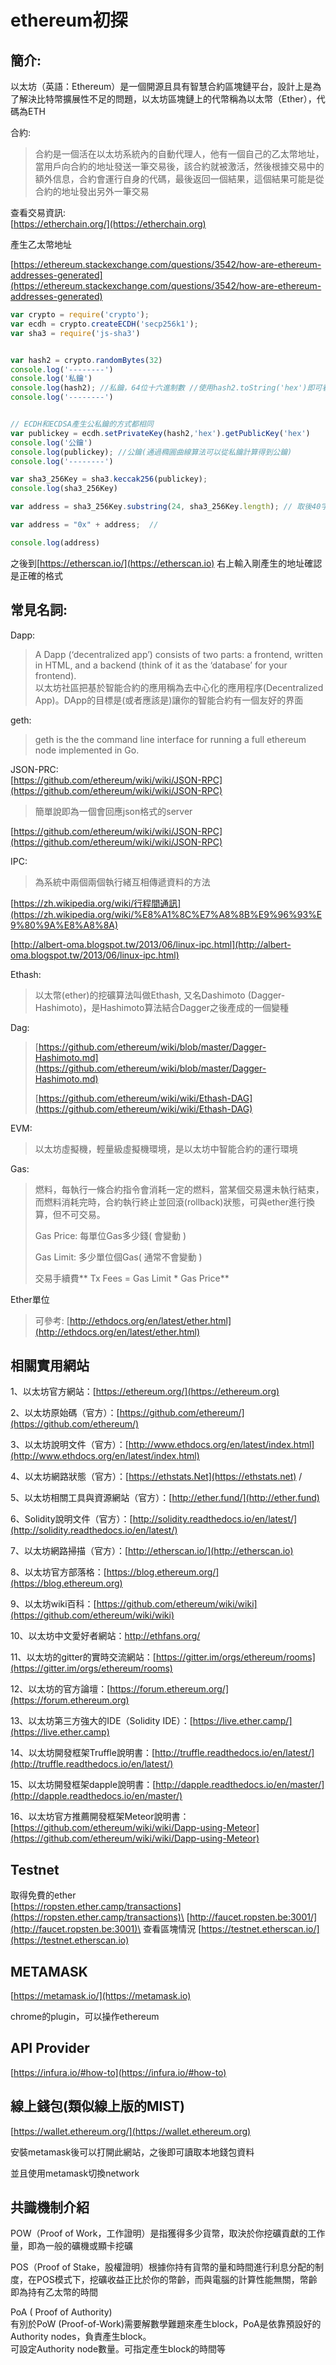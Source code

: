 # ethereum初探

## 簡介:

以太坊（英語：Ethereum）是一個開源且具有智慧合約區塊鏈平台，設計上是為了解決比特幣擴展性不足的問題，以太坊區塊鏈上的代幣稱為以太幣（Ether），代碼為ETH

合約:

> 合約是一個活在以太坊系統內的自動代理人，他有一個自己的乙太幣地址，當用戶向合約的地址發送一筆交易後，該合約就被激活，然後根據交易中的額外信息，合約會運行自身的代碼，最後返回一個結果，這個結果可能是從合約的地址發出另外一筆交易

查看交易資訊:\
[https://etherchain.org/](https://etherchain.org)

產生乙太幣地址

[https://ethereum.stackexchange.com/questions/3542/how-are-ethereum-addresses-generated](https://ethereum.stackexchange.com/questions/3542/how-are-ethereum-addresses-generated)

```javascript
var crypto = require('crypto');
var ecdh = crypto.createECDH('secp256k1');
var sha3 = require('js-sha3')


var hash2 = crypto.randomBytes(32)
console.log('--------')
console.log('私鑰')
console.log(hash2); //私鑰，64位十六進制數 //使用hash2.toString('hex')即可看到16進位字串
console.log('--------')


// ECDH和ECDSA產生公私鑰的方式都相同
var publickey = ecdh.setPrivateKey(hash2,'hex').getPublicKey('hex')
console.log('公鑰')
console.log(publickey); //公鑰(通過橢圓曲線算法可以從私鑰計算得到公鑰)
console.log('--------')

var sha3_256Key = sha3.keccak256(publickey);
console.log(sha3_256Key)

var address = sha3_256Key.substring(24, sha3_256Key.length); // 取後40字

var address = "0x" + address;  // 

console.log(address)
```

之後到[https://etherscan.io/](https://etherscan.io) 右上輸入剛產生的地址確認是正確的格式

## 常見名詞:

Dapp:

> A Dapp (‘decentralized app’) consists of two parts: a frontend, written in HTML, and a backend (think of it as the ‘database’ for your frontend).\
> 以太坊社區把基於智能合約的應用稱為去中心化的應用程序(Decentralized App)。DApp的目標是(或者應該是)讓你的智能合約有一個友好的界面

geth:

> geth is the the command line interface for running a full ethereum node implemented in Go.

JSON-PRC:\
[https://github.com/ethereum/wiki/wiki/JSON-RPC](https://github.com/ethereum/wiki/wiki/JSON-RPC)

> 簡單說即為一個會回應json格式的server

[https://github.com/ethereum/wiki/wiki/JSON-RPC](https://github.com/ethereum/wiki/wiki/JSON-RPC)

IPC:

> 為系統中兩個兩個執行緒互相傳遞資料的方法

[https://zh.wikipedia.org/wiki/行程間通訊](https://zh.wikipedia.org/wiki/%E8%A1%8C%E7%A8%8B%E9%96%93%E9%80%9A%E8%A8%8A)

[http://albert-oma.blogspot.tw/2013/06/linux-ipc.html](http://albert-oma.blogspot.tw/2013/06/linux-ipc.html)

Ethash:

> 以太幣(ether)的挖礦算法叫做Ethash, 又名Dashimoto (Dagger-Hashimoto)，是Hashimoto算法結合Dagger之後產成的一個變種

Dag:

> [https://github.com/ethereum/wiki/blob/master/Dagger-Hashimoto.md](https://github.com/ethereum/wiki/blob/master/Dagger-Hashimoto.md)
>
> [https://github.com/ethereum/wiki/wiki/Ethash-DAG](https://github.com/ethereum/wiki/wiki/Ethash-DAG)

EVM:

> 以太坊虛擬機，輕量級虛擬機環境，是以太坊中智能合約的運行環境

Gas:

> 燃料，每執行一條合約指令會消耗一定的燃料，當某個交易還未執行結束，而燃料消耗完時，合約執行終止並回滾(rollback)狀態，可與ether進行換算，但不可交易。
>
> Gas Price: 每單位Gas多少錢( 會變動 )
>
> Gas Limit: 多少單位個Gas( 通常不會變動 )
>
> 交易手續費** Tx Fees = Gas Limit \* Gas Price**

Ether單位

> 可參考: [http://ethdocs.org/en/latest/ether.html](http://ethdocs.org/en/latest/ether.html)

## 相關實用網站

1、以太坊官方網站：[https://ethereum.org/](https://ethereum.org)

2、以太坊原始碼（官方）：[https://github.com/ethereum/](https://github.com/ethereum/)

3、以太坊說明文件（官方）：[http://www.ethdocs.org/en/latest/index.html](http://www.ethdocs.org/en/latest/index.html)

4、以太坊網路狀態（官方）：[https://ethstats.Net](https://ethstats.net) /

5、以太坊相關工具與資源網站（官方）：[http://ether.fund/](http://ether.fund)

6、Solidity說明文件（官方）：[http://solidity.readthedocs.io/en/latest/](http://solidity.readthedocs.io/en/latest/)

7、以太坊網路掃描（官方）：[http://etherscan.io/](http://etherscan.io)

8、以太坊官方部落格：[https://blog.ethereum.org/](https://blog.ethereum.org)

9、以太坊wiki百科：[https://github.com/ethereum/wiki/wiki](https://github.com/ethereum/wiki/wiki)

10、以太坊中文愛好者網站：[http://ethfa​​ns.org/](http://ethfans.org)

11、以太坊的gitter的實時交流網站：[https://gitter.im/orgs/ethereum/rooms](https://gitter.im/orgs/ethereum/rooms)

12、以太坊的官方論壇：[https://forum.ethereum.org/](https://forum.ethereum.org)

13、以太坊第三方強大的IDE（Solidity IDE）：[https://live.ether.camp/](https://live.ether.camp)

14、以太坊開發框架Truffle說明書：[http://truffle.readthedocs.io/en/latest/](http://truffle.readthedocs.io/en/latest/)

15、以太坊開發框架dapple說明書：[http://dapple.readthedocs.io/en/master/](http://dapple.readthedocs.io/en/master/)

16、以太坊官方推薦開發框架Meteor說明書：[https://github.com/ethereum/wiki/wiki/Dapp-using-Meteor](https://github.com/ethereum/wiki/wiki/Dapp-using-Meteor)

## Testnet

取得免費的ether\
[https://ropsten.ether.camp/transactions](https://ropsten.ether.camp/transactions)\
[http://faucet.ropsten.be:3001/](http://faucet.ropsten.be:3001)\
查看區塊情況 [https://testnet.etherscan.io/](https://testnet.etherscan.io)

## METAMASK

[https://metamask.io/](https://metamask.io)

chrome的plugin，可以操作ethereum

## API Provider

[https://infura.io/#how-to](https://infura.io/#how-to)

## 線上錢包(類似線上版的MIST)

[https://wallet.ethereum.org/](https://wallet.ethereum.org)

安裝metamask後可以打開此網站，之後即可讀取本地錢包資料

並且使用metamask切換network

## 共識機制介紹

POW（Proof of Work，工作證明）是指獲得多少貨幣，取決於你挖礦貢獻的工作量，即為一般的礦機或顯卡挖礦

POS（Proof of Stake，股權證明）根據你持有貨幣的量和時間進行利息分配的制度，在POS模式下，挖礦收益正比於你的幣齡，而與電腦的計算性能無關，幣齡即為持有乙太幣的時間

PoA ( Proof of Authority)\
有別於PoW (Proof-of-Work)需要解數學難題來產生block，PoA是依靠預設好的Authority nodes，負責產生block。\
可設定Authority node數量。可指定產生block的時間等
